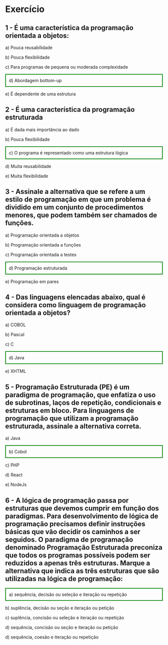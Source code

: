 # Exercício
## 1 - É uma característica da programação orientada a objetos:
  <p>a) ​Pouca reusabilidade</p>
  <p>b) Pouca flexibilidade</p>
  <p>c) Para programas de pequena ou moderada complexidade</p>
  <p style="border: 2px solid green; padding: 10px;">
  d) Abordagem bottom-up
</p>
  <p>e) É dependente de uma estrutura</p>

## 2 - É uma característica da programação estruturada
  <p>a) É dada mais importância ao dado</p>
  <p>b) Pouca flexibilidade</p>
    <p style="border: 2px solid green; padding: 10px;">
  c) O programa é representado como uma estrutura lógica
</p>
  <p>d) Muita reusabilidade</p>

  <p>e) Muita flexibilidade</p>

## 3 - ​Assinale a alternativa que se refere a um estilo de programação em que um problema é dividido em um conjunto de procedimentos menores, que podem também ser chamados de funções.
<p>a) Programação orientada a objetos</p>
<p>b) ​Programação orientada a funções</p>
<p>c) Programação orientada a testes</p>
<p style="border: 2px solid green; padding: 10px;">
  d) Programação estruturada
</p>
<p>e) ​Programação em pares</p>

## 4 - Das linguagens elencadas abaixo, qual é considera como linguagem de programação orientada a objetos?
<p>a) COBOL</p>
<p>b) Pascal</p>
<p>c) C</p>
<p style="border: 2px solid green; padding: 10px;">
  d) Java
</p>
<p>e) XHTML</p>

## 5 - Programação Estruturada (PE) é um paradigma de programação, que enfatiza o uso de subrotinas, laços de repetição, condicionais e estruturas em bloco. Para linguagens de programação que utilizam a programação estruturada, assinale a alternativa correta.

<p>a) Java</p>
<p style="border: 2px solid green; padding: 10px;">
  b) Cobol
</p>
<p>c) PHP</p>
<p>d) React</p>
<p>e) NodeJs</p>

## 6 - ​A lógica de programação passa por estruturas que devemos cumprir em função dos paradigmas. Para desenvolvimento de lógica de programação precisamos definir instruções básicas que vão decidir os caminhos a ser seguidos. O paradigma de programação denominado Programação Estruturada preconiza que todos os programas possíveis podem ser reduzidos a apenas três estruturas. ​Marque a alternativa que indica as três estruturas que são utilizadas na lógica de programação:


<p style="border: 2px solid green; padding: 10px;">
  a) ​sequência, decisão ou seleção e iteração ou repetição
</p>
<p>b) suplência, decisão ou seção e iteração ou petição</p>
<p>c) ​suplência, concisão ou seleção e iteração ou repetição​</p>
<p>d) ​sequência, concisão ou seção e iteração ou petição​
</p>
<p>d) ​​sequência, coesão e iteração ou repetição​
</p>
